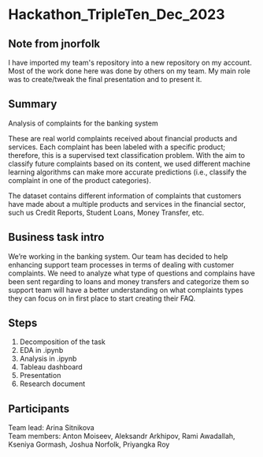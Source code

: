 # Hackathon_TripleTen_Dec_2023

## Note from jnorfolk
I have imported my team's repository into a new repository on my account. Most of the work done here was done by others on my team. My main role was to create/tweak the final presentation and to present it.

## Summary
Analysis of complaints for the banking system

These are real world complaints received about financial products and services. Each complaint has been labeled with a specific product; therefore, this is a supervised text classification problem. With the aim to classify future complaints based on its content, we used different machine learning algorithms can make more accurate predictions (i.e., classify the complaint in one of the product categories).

The dataset contains different information of complaints that customers have made about a multiple products and services in the financial sector, such us Credit Reports, Student Loans, Money Transfer, etc.

## Business task intro
We’re working in the banking system. Our team has decided to help enhancing support team processes in terms of dealing with customer complaints. We need to analyze what type of questions and complains have been sent regarding to loans and money transfers and categorize them so support team will have a better understanding on what complaints types they can focus on in first place to start creating their FAQ.

## Steps

1) Decomposition of the task
2) EDA in .ipynb
3) Analysis in .ipynb
4) Tableau dashboard
5) Presentation
6) Research document

## Participants

Team lead: Arina Sitnikova<br>
Team members: Anton Moiseev, Aleksandr Arkhipov, Rami Awadallah, Kseniya Gormash, Joshua Norfolk, Priyangka Roy

